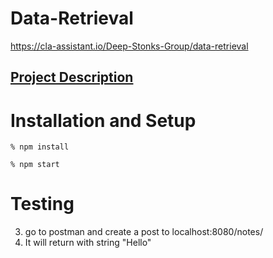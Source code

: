 # Data-Retrieval

https://cla-assistant.io/Deep-Stonks-Group/data-retrieval

## [Project Description](docs/Project_Description.md)

# Installation and Setup
```
% npm install
```
```
% npm start
```


# Testing
3. go to postman and create a post to localhost:8080/notes/
4. It will return with string "Hello"
